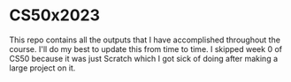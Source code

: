 # CS50x2023
This repo contains all the outputs that I have accomplished throughout the course. I'll do my best to update this from time to time.
I skipped week 0 of CS50 because it was just Scratch which I got sick of doing after making a large project on it.
